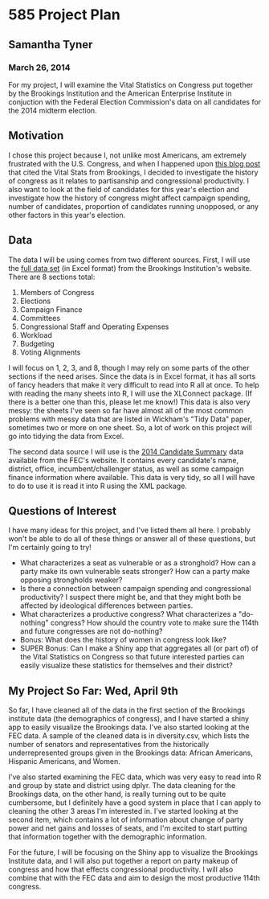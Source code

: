585 Project Plan
========================================================
Samantha Tyner
--------------------------------------------------------
### March 26, 2014
For my project, I will examine the Vital Statistics on Congress put together by the Brookings Institution and the American Enterprise Institute in conjuction with the Federal Election Commission's data on all candidates for the 2014 midterm election.   

Motivation
--------------------------------------------------------
I chose this project because I, not unlike most Americans, am extremely frustrated with the U.S. Congress, and when I happened upon [this blog post](http://wonkviz.tumblr.com/post/74277939647/connecting-the-dots-between-partisanship-and-gridlock) that cited the Vital Stats from Brookings, I decided to investigate the history of congress as it relates to partisanship and congressional productivity. I also want to look at the field of candidates for this year's election and investigate how the history of congress might affect campaign spending, number of candidates, proportion of candidates running unopposed, or any other factors in this year's election. 

Data
--------------------------------------------------------
The data I will be using comes from two different sources. First, I will use the [full data set](http://www.brookings.edu/research/reports/2013/07/vital-statistics-congress-political-polarization-voting-alignments-mann-ornstein) (in Excel format) from the Brookings Institution's website. There are 8 sections total: 

1. Members of Congress 
2. Elections
3. Campaign Finance
4. Committees
5. Congressional Staff and Operating Expenses
6. Workload 
7. Budgeting
8. Voting Alignments 

I will focus on 1, 2, 3, and 8, though I may rely on some parts of the other sections if the need arises. Since the data is in Excel format, it has all sorts of fancy headers that make it very difficult to read into R all at once. To help with reading the many sheets into R, I will use the XLConnect package. (If there is a better one than this, please let me know!) This data is also very messy: the sheets I've seen so far have almost all of the most common problems with messy data that are listed in Wickham's "Tidy Data" paper, sometimes two or more on one sheet. So, a lot of work on this project will go into tidying the data from Excel. 

The second data source I will use is the [2014 Candidate Summary](http://www.fec.gov/data/CandidateSummary.do) data available from the FEC's website. It contains every candidate's name, district, office, incumbent/challenger status, as well as some campaign finance information where available.  This data is very tidy, so all I will have to do to use it is read it into R using the XML package.   

Questions of Interest
--------------------------------------------------------
I have many ideas for this project, and I've listed them all here. I probably won't be able to do all of these things or answer all of these questions, but I'm certainly going to try!

* What characterizes a seat as vulnerable or as a stronghold? How can a party make its own vulnerable seats stronger? How can a party make opposing strongholds weaker?
* Is there a connection between campaign spending and congressional productivity? I suspect there might be, and that they might both be affected by ideological differences between parties.
* What characterizes a productive congress? What characterizes a "do-nothing" congress? How should the country vote to make sure the 114th and future congresses are not do-nothing?
* Bonus: What does the history of women in congress look like?
* SUPER Bonus: Can I make a Shiny app that aggregates all (or part of) of the Vital Statistics on Congress so that future interested parties can easily visualize these statistics for themselves and their district? 

My Project So Far: Wed, April 9th
--------------------------------------------------------
So far, I have cleaned all of the data in the first section of the Brookings institute data (the demographics of congress), and I have started a shiny app to easily visualize the Brookings data.  I've also started looking at the FEC data. A sample of the cleaned data is in diversity.csv, which lists the number of senators and representatives from the historically underrepresented groups given in the Brookings data: African Americans, Hispanic Americans, and Women.

I've also started examining the FEC data, which was very easy to read into R and group by state and district using dplyr. The data cleaning for the Brookings data, on the other hand, is really turning out to be quite cumbersome, but I definitely have a good system in place that I can apply to cleaning the other 3 areas I'm interested in. I've started looking at the second item, which contains a lot of information about change of party power and net gains and losses of seats, and I'm excited to start putting that information together with the demographic information.  

For the future, I will be focusing on the Shiny app to visualize the Brookings Institute data, and I will also put together a report on party makeup of congress and how that effects congressional productivity. I will also combine that with the FEC data and aim to design the most productive 114th congress.   
